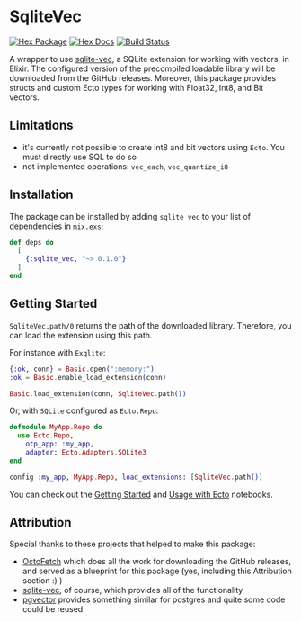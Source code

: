 # SqliteVec

[![Hex Package](https://img.shields.io/hexpm/v/sqlite_vec.svg?style=for-the-badge)](https://hex.pm/packages/sqlite_vec)
[![Hex Docs](https://img.shields.io/badge/hex-docs-blue.svg?style=for-the-badge)](https://hexdocs.pm/sqlite_vec)
[![Build Status](https://img.shields.io/github/actions/workflow/status/joelpaulkoch/sqlite_vec/ci.yml?label=Build%20Status&style=for-the-badge&branch=main)](https://github.com/joelpaulkoch/sqlite_vec/actions)

A wrapper to use [sqlite-vec](https://github.com/asg017/sqlite-vec), a SQLite extension for working with vectors, in Elixir.
The configured version of the precompiled loadable library will be downloaded from the GitHub releases.
Moreover, this package provides structs and custom Ecto types for working with Float32, Int8, and Bit vectors.

## Limitations
- it's currently not possible to create int8 and bit vectors using `Ecto`. You must directly use SQL to do so
- not implemented operations: `vec_each`, `vec_quantize_i8`

## Installation

The package can be installed by adding `sqlite_vec` to your list of dependencies in `mix.exs`:

```elixir
def deps do
  [
    {:sqlite_vec, "~> 0.1.0"}
  ]
end
```

## Getting Started

`SqliteVec.path/0` returns the path of the downloaded library.
Therefore, you can load the extension using this path.

For instance with `Exqlite`:
```elixir
{:ok, conn} = Basic.open(":memory:")
:ok = Basic.enable_load_extension(conn)

Basic.load_extension(conn, SqliteVec.path())
```

Or, with `SQLite` configured as `Ecto.Repo`:

```elixir
defmodule MyApp.Repo do
  use Ecto.Repo,
    otp_app: :my_app,
    adapter: Ecto.Adapters.SQLite3
end

config :my_app, MyApp.Repo, load_extensions: [SqliteVec.path()]
```

You can check out the [Getting Started](notebooks/getting_started.livemd) and [Usage with Ecto](notebooks/usage_with_ecto.livemd) notebooks.

## Attribution

Special thanks to these projects that helped to make this package:

- [OctoFetch](https://hexdocs.pm/octo_fetch/readme.html) which does all the work for downloading the GitHub releases, and served as a blueprint for this package (yes, including this Attribution section :) )
- [sqlite-vec](https://github.com/asg017/sqlite-vec), of course, which provides all of the functionality
- [pgvector](https://hexdocs.pm/pgvector/readme.html) provides something similar for postgres and quite some code could be reused
